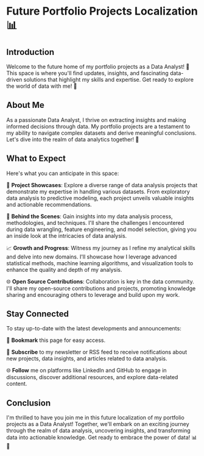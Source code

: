 # Future Portfolio Projects Localization 📊

## Introduction

Welcome to the future home of my portfolio projects as a Data Analyst! 🚀 This space is where you'll find updates, insights, and fascinating data-driven solutions that highlight my skills and expertise. Get ready to explore the world of data with me! 🎉

## About Me

As a passionate Data Analyst, I thrive on extracting insights and making informed decisions through data. My portfolio projects are a testament to my ability to navigate complex datasets and derive meaningful conclusions. Let's dive into the realm of data analytics together! 💪

## What to Expect

Here's what you can anticipate in this space:

🌟 **Project Showcases**: Explore a diverse range of data analysis projects that demonstrate my expertise in handling various datasets. From exploratory data analysis to predictive modeling, each project unveils valuable insights and actionable recommendations.

🔨 **Behind the Scenes**: Gain insights into my data analysis process, methodologies, and techniques. I'll share the challenges I encountered during data wrangling, feature engineering, and model selection, giving you an inside look at the intricacies of data analysis.

📈 **Growth and Progress**: Witness my journey as I refine my analytical skills and delve into new domains. I'll showcase how I leverage advanced statistical methods, machine learning algorithms, and visualization tools to enhance the quality and depth of my analysis.

🌐 **Open Source Contributions**: Collaboration is key in the data community. I'll share my open-source contributions and projects, promoting knowledge sharing and encouraging others to leverage and build upon my work.

## Stay Connected

To stay up-to-date with the latest developments and announcements:

📝 **Bookmark** this page for easy access.

🔔 **Subscribe** to my newsletter or RSS feed to receive notifications about new projects, data insights, and articles related to data analysis.

🌐 **Follow** me on platforms like LinkedIn and GitHub to engage in discussions, discover additional resources, and explore data-related content.

## Conclusion

I'm thrilled to have you join me in this future localization of my portfolio projects as a Data Analyst! Together, we'll embark on an exciting journey through the realm of data analysis, uncovering insights, and transforming data into actionable knowledge. Get ready to embrace the power of data! 📊🚀